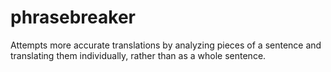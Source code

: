 phrasebreaker
=============

Attempts more accurate translations by analyzing pieces of a sentence and translating them individually, rather than as a whole sentence.

